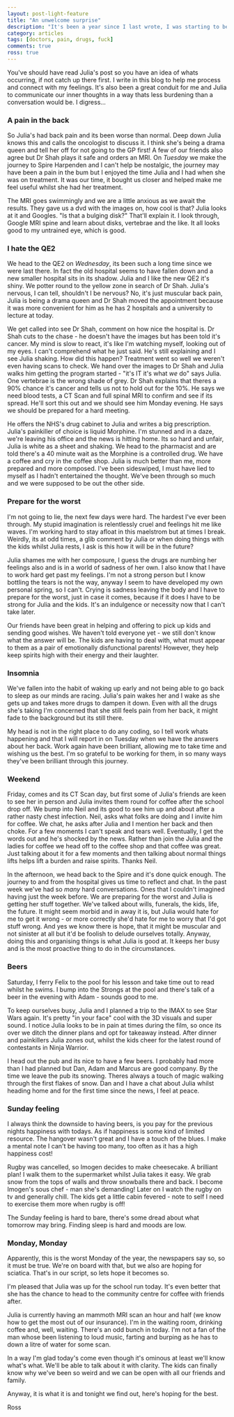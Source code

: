 ```yaml
---
layout: post-light-feature
title: "An unwelcome surprise"
description: "It's been a year since I last wrote, I was starting to believe I would only to come back to the blog as a visitor."
category: articles
tags: [doctors, pain, drugs, fuck]
comments: true
ross: true
---
```


You've should have read Julia's post so you have an idea of whats occurring, if not catch up there first. I write in this blog to help me process and connect with my feelings. It's also been a great conduit for me and Julia to communicate our inner thoughts in a way thats less burdening than a conversation would be.
I digress...

### A pain in the back

So Julia's had back pain and its been worse than normal. Deep down Julia knows this and calls the oncologist to discuss it. I think she's being a drama queen and tell her off for not going to the GP first! A few of our friends also agree but Dr Shah plays it safe and orders an MRI. On *Tuesday* we make the journey to Spire Harpenden and I can't help be nostalgic, the journey may have been a pain in the bum but I enjoyed the time Julia and I had when she was on treatment. It was our time, it bought us closer and helped make me feel useful whilst she had her treatment.

The MRI goes swimmingly and we are a little anxious as we await the results. They gave us a dvd with the images on, how cool is that? Julia looks at it and Googles. "Is that a bulging disk?" That'll explain it. I look through, Google MRI spine and learn about disks, vertebrae and the like. It all looks good to my untrained eye, which is good.

### I hate the QE2

We head to the QE2 on *Wednesday*, its been such a long time since we were last there. In fact the old hospital seems to have fallen down and a new smaller hospital sits in its shadow. Julia and I like the new QE2 it's shiny. We potter round to the yellow zone in search of Dr Shah. Julia's nervous, I can tell, shouldn't I be nervous? No, it's just muscular back pain, Julia is being a drama queen and Dr Shah moved the appointment because it was more convenient for him as he has 2 hospitals and a university to lecture at today.

We get called into see Dr Shah, comment on how nice the hospital is. Dr Shah cuts to the chase - he doesn't have the images but has been told it's cancer. My mind is slow to react, it's like I'm watching myself, looking out of my eyes. I can't comprehend what he just said. He's still explaining and I see Julia shaking. How did this happen? Treatment went so well we weren't even having scans to check. We hand over the images to Dr Shah and Julia walks him getting the program started - "it's IT it's what _we_ do" says Julia. One vertebrae is the wrong shade of grey. Dr Shah explains that theres a 90% chance it's cancer and tells us not to hold out for the 10%. He says we need blood tests, a CT Scan and full spinal MRI to confirm and see if its spread. He'll sort this out and we should see him Monday evening. He says we should be prepared for a hard meeting.

He offers the NHS's drug cabinet to Julia and writes a big prescription. Julia's painkiller of choice is liquid Morphine. I'm stunned and in a daze, we're leaving his office and the news is hitting home. Its so hard and unfair, Julia is white as a sheet and shaking.  We head to the pharmacist and are told there's a 40 minute wait as the Morphine is a controlled drug. We have a coffee and cry in the coffee shop. Julia is much better than me, more prepared and more composed. I've been sideswiped, I must have lied to myself as I hadn't entertained the thought. We've been through so much and we were supposed to be out the other side.

### Prepare for the worst

I'm not going to lie, the next few days were hard. The hardest I've ever been through. My stupid imagination is relentlessly cruel and feelings hit me like waves. I'm working hard to stay afloat in this maelstrom but at times I break. Weirdly, its at odd times, a glib comment by Julia or when doing things with the kids whilst Julia rests, I ask is this how it will be in the future?

Julia shames me with her composure, I guess the drugs are numbing her feelings also and is in a world of sadness of her own. I also know that I have to work hard get past my feelings. I'm not a strong person but I know bottling the tears is not the way, anyway I seem to have developed my own personal spring, so I can't. Crying is sadness leaving the body and I have to prepare for the worst, just in case it comes, because if it does I have to be strong for Julia and the kids. It's an indulgence or necessity now that I can't take later.

Our friends have been great in helping and offering to pick up kids and sending good wishes. We haven't told everyone yet - we still don't know what the answer will be. The kids are having to deal with, what must appear to them as a pair of emotionally disfunctional parents! However, they help keep spirits high with their energy and their laughter.

### Insomnia

We've fallen into the habit of waking up early and not being able to go back to sleep as our minds are racing. Julia's pain wakes her and I wake as she gets up and takes more drugs to dampen it down. Even with all the drugs she's taking I'm concerned that she still feels pain from her back, it might fade to the background but its still there.

My head is not in the right place to do any coding, so I tell work whats happening and that I will report in on Tuesday when we have the answers about her back. Work again have been brilliant, allowing me to take time and wishing us the best. I'm so grateful to be working for them, in so many ways they've been brilliant through this journey.

### Weekend

Friday, comes and its CT Scan day, but first some of Julia's friends are keen to see her in person and Julia invites them round for coffee after the school drop off. We bump into Neil and its good to see him up and about after a rather nasty chest infection. Neil, asks what folks are doing and I invite him for coffee. We chat, he asks after Julia and I mention her back and then choke. For a few moments I can't speak and tears well. Eventually, I get the words out and he's shocked by the news. Rather than join the Julia and the ladies for coffee we head off to the coffee shop and that coffee was great. Just talking about it for a few moments and then talking about normal things lifts helps lift a burden and raise spirits. Thanks Neil.

In the afternoon, we head back to the Spire and it's done quick enough. The journey to and from the hospital gives us time to reflect and chat. In the past week we've had so *many* hard conversations. Ones that I couldn't imagined having just the week before. We are preparing for the worst and Julia is getting her stuff together. We've talked about wills, funerals, the kids, life, the future. It might seem morbid and in away it is, but Julia would hate for me to get it wrong - or more correctly she'd hate for me to worry that I'd got stuff wrong. And yes we know there is hope, that it might be muscular and not sinister at all but it'd be foolish to delude ourselves totally. Anyway, doing this and organising things is what Julia is good at. It keeps her busy and is the most proactive thing to do in the circumstances.

### Beers

Saturday, I ferry Felix to the pool for his lesson and take time out to read whilst he swims. I bump into the Strongs at the pool and there's talk of a beer in the evening with Adam - sounds good to me.

To keep ourselves busy, Julia and I planned a trip to the IMAX to see Star Wars again. It's pretty "in your face" cool with the 3D visuals and super sound. I notice Julia looks to be in pain at times during the film, so once its over we ditch the dinner plans and opt for takeaway instead. After dinner and painkillers Julia zones out, whilst the kids cheer for the latest round of contestants in Ninja Warrior.

I head out the pub and its nice to have a few beers. I probably had more than I had planned but Dan, Adam and Marcus are good company. By the time we leave the pub its snowing. Theres always a touch of magic walking through the first flakes of snow. Dan and I have a chat about Julia whilst heading home and for the first time since the news, I feel at peace.

### Sunday feeling

I always think the downside to having beers, is you pay for the previous nights happiness with todays. As if happiness is some kind of limited resource. The hangover wasn't great and I have a touch of the blues. I make a mental note I can't be having too many, too often as it has a high happiness cost!

Rugby was cancelled, so Imogen decides to make cheesecake. A brilliant plan! I walk them to the supermarket whilst Julia takes it easy. We grab snow from the tops of walls and throw snowballs there and back. I become Imogen's sous chef - man she's demanding! Later on I watch the rugby on tv and generally chill. The kids get a little cabin fevered - note to self I need to exercise them more when rugby is off!

The Sunday feeling is hard to bare, there's some dread about what tomorrow may bring. Finding sleep is hard and moods are low.

### Monday, Monday

Apparently, this is the worst Monday of the year, the newspapers say so, so it must be true. We're on board with that, but we also are hoping for sciatica. That's in our script, so lets hope it becomes so.

I'm pleased that Julia was up for the school run today. It's even better that she has the chance to head to the community centre for coffee with friends after.

Julia is currently having an mammoth MRI scan an hour and half (we know how to get the most out of our insurance). I'm in the waiting room, drinking coffee and, well, waiting. There's an odd bunch in today. I'm not a fan of the man whose been listening to loud music, farting and burping as he has to down a litre of water for some scan.

In a way I'm glad today's come even though it's ominous at least we'll know what's what. We'll be able to talk about it with clarity. The kids can finally know why we've been so weird and we can be open with all our friends and family.

Anyway, it is what it is and tonight we find out, here's hoping for the best.

Ross
